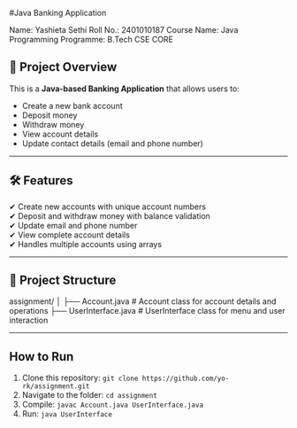#Java Banking Application

Name: Yashieta Sethi
Roll No.: 2401010187
Course Name: Java Programming
Programme: B.Tech CSE CORE 

## 📌 Project Overview
This is a **Java-based Banking Application** that allows users to:
- Create a new bank account
- Deposit money
- Withdraw money
- View account details
- Update contact details (email and phone number)

---

## 🛠 Features
✔ Create new accounts with unique account numbers  
✔ Deposit and withdraw money with balance validation  
✔ Update email and phone number  
✔ View complete account details  
✔ Handles multiple accounts using arrays  

---

## 📂 Project Structure
assignment/
│
├── Account.java # Account class for account details and operations
├── UserInterface.java # UserInterface class for menu and user interaction

---

## How to Run
1. Clone this repository: `git clone https://github.com/yo-rk/assignment.git`  
2. Navigate to the folder: `cd assignment`  
3. Compile: `javac Account.java UserInterface.java`  
4. Run: `java UserInterface`  







